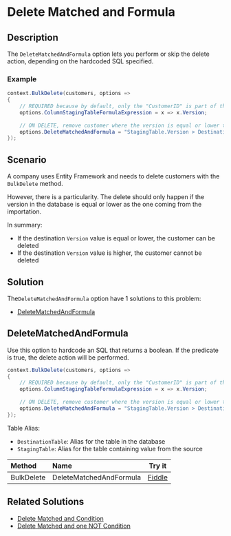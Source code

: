 # Delete Matched and Formula

## Description

The `DeleteMatchedAndFormula` option lets you perform or skip the delete action, depending on the hardcoded SQL specified.

### Example

```csharp
context.BulkDelete(customers, options => 
{
	// REQUIRED because by default, only the "CustomerID" is part of the "StagingTable"
	options.ColumnStagingTableFormulaExpression = x => x.Version;
	
	// ON DELETE, remove customer where the version is equal or lower than the one coming from the importation
	options.DeleteMatchedAndFormula = "StagingTable.Version > DestinationTable.Version";
});
```

## Scenario

A company uses Entity Framework and needs to delete customers with the `BulkDelete` method.

However, there is a particularity. The delete should only happen if the version in the database is equal or lower as the one coming from the importation.

In summary:

- If the destination `Version` value is equal or lower, the customer can be deleted
- If the destination `Version` value is higher, the customer cannot be deleted

## Solution

The`DeleteMatchedAndFormula` option have 1 solutions to this problem:

- [DeleteMatchedAndFormula](#deletematchedandformula)

## DeleteMatchedAndFormula

Use this option to hardcode an SQL that returns a boolean. If the predicate is true, the delete action will be performed.

```csharp
context.BulkDelete(customers, options => 
{
	// REQUIRED because by default, only the "CustomerID" is part of the "StagingTable"
	options.ColumnStagingTableFormulaExpression = x => x.Version;
	
	// ON DELETE, remove customer where the version is equal or lower than the one coming from the importation
	options.DeleteMatchedAndFormula = "StagingTable.Version > DestinationTable.Version";
});
```

Table Alias:

- `DestinationTable`: Alias for the table in the database
- `StagingTable`: Alias for the table containing value from the source

| Method 		  | Name                                     | Try it |
|:----------------|:-----------------------------------------|--------|
| BulkDelete 	  | DeleteMatchedAndFormula 		 | [Fiddle](https://dotnetfiddle.net/mwjtvN) |

## Related Solutions

- [Delete Matched and Condition](doc-v2/delete-matched-and-condition.md)
- [Delete Matched and one NOT Condition](doc-v2/delete-matched-and-one-not-condition.md)